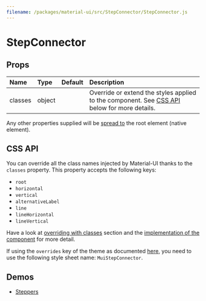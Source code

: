 ```yaml
---
filename: /packages/material-ui/src/StepConnector/StepConnector.js
---
```


<!--- This documentation is automatically generated, do not try to edit it. -->

# StepConnector



## Props

| Name | Type | Default | Description |
|:-----|:-----|:--------|:------------|
| <span class="prop-name">classes</span> | <span class="prop-type">object |  | Override or extend the styles applied to the component. See [CSS API](#css-api) below for more details. |

Any other properties supplied will be [spread to](#inheritance) the root element (native element).

## CSS API

You can override all the class names injected by Material-UI thanks to the `classes` property.
This property accepts the following keys:
- `root`
- `horizontal`
- `vertical`
- `alternativeLabel`
- `line`
- `lineHorizontal`
- `lineVertical`

Have a look at [overriding with classes](/customization/overrides#overriding-with-classes) section
and the [implementation of the component](https://github.com/mui-org/material-ui/tree/master/packages/material-ui/src/StepConnector/StepConnector.js)
for more detail.

If using the `overrides` key of the theme as documented
[here](/customization/themes#customizing-all-instances-of-a-component-type),
you need to use the following style sheet name: `MuiStepConnector`.

## Demos

- [Steppers](/demos/steppers)

